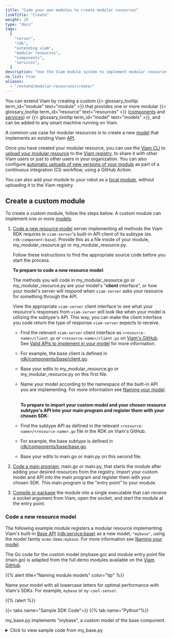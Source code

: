 ```yaml
---
title: "Code your own modules to create modular resources"
linkTitle: "Create"
weight: 20
type: "docs"
tags:
  [
    "server",
    "rdk",
    "extending viam",
    "modular resources",
    "components",
    "services",
  ]
description: "Use the Viam module system to implement modular resources that can be included in any Viam-powered smart machine."
no_list: true
aliases:
  - "/extend/modular-resources/create/"
---
```


You can extend Viam by creating a custom {{< glossary_tooltip term_id="module" text="module" >}} that provides one or more modular {{< glossary_tooltip term_id="resource" text="resources" >}} ([components](/components/) and [services](/services/)) or {{< glossary_tooltip term_id="model" text="models" >}}, and can be added to any smart machine running on Viam.

A common use case for modular resources is to create a new [model](/modular-resources/key-concepts/#models) that implements an existing Viam [API](/program/apis/).

Once you have created your modular resource, you can use the [Viam CLI](/manage/cli/) to [upload your modular resource](/modular-resources/upload/) to the [Viam registry](https://app.viam.com/registry), to share it with other Viam users or just to other users in your organization.
You can also configure [automatic uploads of new versions of your module](/modular-resources/upload/#update-an-existing-module-using-a-github-action) as part of a continuous integration (CI) workflow, using a GitHub Action.

You can also add your module to your robot as a [local module](/modular-resources/configure/#local-modules), without uploading it to the Viam registry.

## Create a custom module

To create a custom module, follow the steps below.
A custom module can implement one or more [models](/modular-resources/key-concepts/#models).

1.  [Code a new resource model](#code-a-new-resource-model) server implementing all methods the Viam RDK requires in `viam-server`'s built-in API client of its subtype (ex. `rdk:component:base`).
    Provide this as a file inside of your module, <file>my_modular_resource.go</file> or <file>my_modular_resource.py</file>.

    Follow these instructions to find the appropriate source code before you start the process.

    **To prepare to code a new resource model**:

    The methods you will code in <file>my_modular_resource.go</file> or <file>my_modular_resource.py</file> are your model's "**client** interface", or how your model's server will respond when `viam-server` asks your resource for something through the API.

    View the appropriate `viam-server` client interface to see what your resource's responses from `viam-server` will look like when your model is utilizing the subtype's API.
    This way, you can make the client interface you code return the type of response `viam-server` expects to receive.

    - Find the relevant `viam-server` client interface as `<resource-name>/client.go` or `<resource-name>/client.py` on [Viam's GitHub](https://github.com/viamrobotics/rdk/blob/main/).
      See [Valid APIs to implement in your model](/modular-resources/key-concepts/#valid-apis-to-implement-in-your-model) for more information.
    - For example, the base client is defined in [<file>rdk/components/base/client.go</file>](https://github.com/viamrobotics/rdk/blob/main/components/base/client.go).
    - Base your edits to <file>my_modular_resource.go</file> or <file>my_modular_resource.py</file> on this first file.
    - Name your model according to the namespace of the built-in API you are implementing.
      For more information see [Naming your model](/modular-resources/key-concepts/#naming-your-model).

      <br> **To prepare to import your custom model and your chosen resource subtype's API into your main program and register them with your chosen SDK:**

    - Find the subtype API as defined in the relevant `<resource-name>/<resource-name>.go` file in the RDK on Viam's GitHub.
    - For example, the base subtype is defined in [<file>rdk/components/base/base.go</file>](https://github.com/viamrobotics/rdk/blob/fdff22e90b8976061c318b2d1ca3b1034edc19c9/components/base/base.go#L37).
    - Base your edits to <file>main.go</file> or <file>main.py</file> on this second file.<br>

2.  [Code a main program](#code-a-main-entry-point-program), <file>main.go</file> or <file>main.py</file>, that starts the module after adding your desired resources from the registry.
    Import your custom model and API into the main program and register them with your chosen SDK.
    This main program is the "entry point" to your module.

3.  [Compile or package](#compile-the-module-into-an-executable) the module into a single executable that can receive a socket argument from Viam, open the socket, and start the module at the entry point.

### Code a new resource model

The following example module registers a modular resource implementing Viam's built-in [Base API](/components/base/#api) [(rdk:service:base)](/modular-resources/key-concepts/#models) as a new model, `"mybase"`, using the model family `acme:demo:mybase`.
For more information see [Naming your model](/modular-resources/key-concepts/#naming-your-model).

The Go code for the custom model (<file>mybase.go</file>) and module entry point file (<file>main.go</file>) is adapted from the full demo modules available on the [Viam GitHub](https://github.com/viamrobotics/rdk/blob/main/examples/customresources).

{{% alert title="Naming module models" color="tip" %}}

Name your model with all lowercase letters for optimal performance with Viam's SDKs.
For example, `mybase` or `my-cool-sensor`.

{{% /alert %}}

{{< tabs name="Sample SDK Code">}}
{{% tab name="Python"%}}

<file>my_base.py</file> implements "mybase", a custom model of the base component.

<details>
  <summary>Click to view sample code from <file>my_base.py</file></summary>

```python {class="line-numbers linkable-line-numbers"}
from typing import ClassVar, Mapping, Sequence, Any, Dict, Optional, cast

from typing_extensions import Self

from viam.components.base import Base
from viam.components.motor import Motor
from viam.module.types import Reconfigurable
from viam.module.module import Module
from viam.proto.app.robot import ComponentConfig
from viam.proto.common import ResourceName, Vector3
from viam.resource.base import ResourceBase
from viam.resource.registry import Registry, ResourceCreatorRegistration
from viam.resource.types import Model, ModelFamily
from viam.utils import ValueTypes
from viam.logging import getLogger


LOGGER = getLogger(__name__)

class MyBase(Base, Reconfigurable):
    """
    MyBase implements a base that only supports set_power
    (basic forward/back/turn controls) is_moving (check if in motion), and stop
    (stop all motion).

    It inherits from the built-in resource subtype Base and conforms to the
    ``Reconfigurable`` protocol, which signifies that this component can be
    reconfigured. Additionally, it specifies a constructor function
    ``MyBase.new_base`` which confirms to the
    ``resource.types.ResourceCreator`` type required for all models.
    """

    # Here is where we define our new model's colon-delimited-triplet
    # (acme:demo:mybase) acme = namespace, demo = family, mybase = model name.
    MODEL: ClassVar[Model] = Model(ModelFamily("acme", "demo"), "mybase")

    def __init__(self, name: str, left: str, right: str):
        super().__init__(name, left, right)

    # Constructor
    @classmethod
    def new_base(cls,
                 config: ComponentConfig,
                 dependencies: Mapping[ResourceName, ResourceBase]) -> Self:
        base = cls(config.name)
        base.reconfigure(config, dependencies)
        return base

    # Validates JSON Configuration
    @classmethod
    def validate_config(cls, config: ComponentConfig) -> Sequence[str]:
        left_name = config.attributes.fields["motorL"].string_value
        if left_name == "":
            raise Exception(
                "A motorL attribute is required for a MyBase component.")
        right_name = [config.attributes.fields["motorR"].string_value]
        if right_name == "":
            raise Exception(
                "A motorR attribute is required for a MyBase component.")
        return [left_name, right_name]

    # Handles attribute reconfiguration
    def reconfigure(self,
                    config: ComponentConfig,
                    dependencies: Mapping[ResourceName, ResourceBase]):
        left_name = config.attributes.fields["motorL"].string_value
        right_name = config.attributes.fields["motorR"].string_value

        left_motor = dependencies[Motor.get_resource_name(left_name)]
        right_motor = dependencies[Motor.get_resource_name(right_name)]

        self.left = cast(Motor, left_motor)
        self.right = cast(Motor, right_motor)

    """
    Implement the methods the Viam RDK defines for the base API
    (rdk:component:base)
    """

    # move_straight: unimplemented
    async def move_straight(self,
                            distance: int,
                            velocity: float,
                            *,
                            extra: Optional[Dict[str, Any]] = None,
                            timeout: Optional[float] = None,
                            **kwargs):
        raise NotImplementedError

    # spin: unimplemented
    async def spin(self,
                   angle: float,
                   velocity: float,
                   *,
                   extra: Optional[Dict[str, Any]] = None,
                   timeout: Optional[float] = None,
                   **kwargs):
        raise NotImplementedError

    # set_power: set the linear and angular velocity of the left and right
    # motors on the base
    async def set_power(self,
                        linear: Vector3,
                        angular: Vector3,
                        *,
                        extra: Optional[Dict[str, Any]] = None,
                        timeout: Optional[float] = None,
                        **kwargs):

        # stop the base if absolute value of linear and angular velocity is
        # less than .01
        if abs(linear.y) < 0.01 and abs(angular.z) < 0.01:
            return self.stop(extra=extra, timeout=timeout)

        # use linear and angular velocity to calculate percentage of max power
        # to pass to SetPower for left & right motors
        sum = abs(linear.y) + abs(angular.z)

        self.left.set_power(power=((linear.y - angular.z) / sum),
                            extra=extra,
                            timeout=timeout)
        self.right.set_power(power=((linear.y + angular.z) / sum),
                             extra=extra,
                             timeout=timeout)

    # set_velocity: unimplemented
    async def set_velocity(self,
                           linear: Vector3,
                           angular: Vector3,
                           *,
                           extra: Optional[Dict[str, Any]] = None,
                           timeout: Optional[float] = None,
                           **kwargs):
        raise NotImplementedError

    # get_properties: unimplemented
    async def get_properties(self,
                             extra: Optional[Dict[str, Any]] = None,
                             timeout: Optional[float] = None,
                             **kwargs):
        raise NotImplementedError

    # stop: stop the base from moving by stopping both motors
    async def stop(self,
                   *,
                   extra: Optional[Dict[str, Any]] = None,
                   timeout: Optional[float] = None,
                   **kwargs):
        self.left.stop(extra=extra, timeout=timeout)
        self.right.stop(extra=extra, timeout=timeout)

    # is_moving: check if either motor on the base is moving with motors'
    # is_powered
    async def is_moving(self,
                        *,
                        extra: Optional[Dict[str, Any]] = None,
                        timeout: Optional[float] = None,
                        **kwargs) -> bool:
        return self.left.is_powered(extra=extra, timeout=timeout)[0] or \
            self.right.is_powered(extra=extra, timeout=timeout)[0]
```

{{% /tab %}}
{{% tab name="Go"%}}

<file>mybase.go</file> implements "mybase", a custom model of the base component, and registers the new model and API helper functions with the Go SDK.

<details>
  <summary>Click to view sample code from <file>mybase.go</file></summary>

```go {class="line-numbers linkable-line-numbers"}
// Package mybase implements a base that only supports SetPower (basic forward/back/turn controls), IsMoving (check if in motion), and Stop (stop all motion).
// It extends the built-in resource subtype Base and implements methods to handle resource construction, attribute configuration, and reconfiguration.

package mybase

import (
    "context"
    "fmt"
    "math"

    "github.com/edaniels/golog"
    "github.com/golang/geo/r3"
    "github.com/pkg/errors"
    "go.uber.org/multierr"

    "go.viam.com/rdk/components/base"
    "go.viam.com/rdk/components/base/kinematicbase"
    "go.viam.com/rdk/components/motor"
    "go.viam.com/rdk/resource"
    "go.viam.com/rdk/spatialmath"
    "go.viam.com/utils"
)

// Here is where we define your new model's colon-delimited-triplet (acme:demo:mybase)
// acme = namespace, demo = family, mybase = model name.
var (
    Model            = resource.NewModel("acme", "demo", "mybase")
    errUnimplemented = errors.New("unimplemented")
)

const (
    myBaseWidthMm        = 500.0 // Base has a wheel tread of 500 millimeters
    myBaseTurningRadiusM = 0.3   // Base turns around a circle of radius .3 meters
)

func init() {
    resource.RegisterComponent(base.API, Model, resource.Registration[base.Base, *Config]{
        Constructor: newBase,
    })
}

func newBase(ctx context.Context, deps resource.Dependencies, conf resource.Config, logger golog.Logger) (base.Base, error) {
    b := &myBase{
        Named:  conf.ResourceName().AsNamed(),
        logger: logger,
    }
    if err := b.Reconfigure(ctx, deps, conf); err != nil {
        return nil, err
    }
    return b, nil
}


// Reconfigure reconfigures with new settings.
func (b *myBase) Reconfigure(ctx context.Context, deps resource.Dependencies, conf resource.Config) error {
    b.left = nil
    b.right = nil

    // This takes the generic resource.Config passed down from the parent and converts it to the
    // model-specific (aka "native") Config structure defined, above making it easier to directly access attributes.
    baseConfig, err := resource.NativeConfig[*Config](conf)
    if err != nil {
        return err
    }

    b.left, err = motor.FromDependencies(deps, baseConfig.LeftMotor)
    if err != nil {
        return errors.Wrapf(err, "unable to get motor %v for mybase", baseConfig.LeftMotor)
    }

    b.right, err = motor.FromDependencies(deps, baseConfig.RightMotor)
    if err != nil {
        return errors.Wrapf(err, "unable to get motor %v for mybase", baseConfig.RightMotor)
    }

    geometries, err := kinematicbase.CollisionGeometry(conf.Frame)
    if err != nil {
        b.logger.Warnf("base %v %s", b.Name(), err.Error())
    }
    b.geometries = geometries

    // Stop motors when reconfiguring.
    return multierr.Combine(b.left.Stop(context.Background(), nil), b.right.Stop(context.Background(), nil))
}

// DoCommand simply echos whatever was sent.
func (b *myBase) DoCommand(ctx context.Context, cmd map[string]interface{}) (map[string]interface{}, error) {
    return cmd, nil
}

// Config contains two component (motor) names.
type Config struct {
    LeftMotor  string `json:"motorL"`
    RightMotor string `json:"motorR"`
}

// Validate validates the config and returns implicit dependencies,
// this Validate checks if the left and right motors exist for the module's base model.
func (cfg *Config) Validate(path string) ([]string, error) {
    // check if the attribute fields for the right and left motors are non-empty
    // this makes them reuqired for the model to successfully build
    if cfg.LeftMotor == "" {
        return nil, fmt.Errorf(`expected "motorL" attribute for mybase %q`, path)
    }
    if cfg.RightMotor == "" {
        return nil, fmt.Errorf(`expected "motorR" attribute for mybase %q`, path)
    }

    // Return the left and right motor names so that `newBase` can access them as dependencies.
    return []string{cfg.LeftMotor, cfg.RightMotor}, nil
}

type myBase struct {
    resource.Named
    left       motor.Motor
    right      motor.Motor
    logger     golog.Logger
    geometries []spatialmath.Geometry
}

// MoveStraight does nothing.
func (b *myBase) MoveStraight(ctx context.Context, distanceMm int, mmPerSec float64, extra map[string]interface{}) error {
    return errUnimplemented
}

// Spin does nothing.
func (b *myBase) Spin(ctx context.Context, angleDeg, degsPerSec float64, extra map[string]interface{}) error {
    return errUnimplemented
}

// SetVelocity does nothing.
func (b *myBase) SetVelocity(ctx context.Context, linear, angular r3.Vector, extra map[string]interface{}) error {
    return errUnimplemented
}

// SetPower computes relative power between the wheels and sets power for both motors.
func (b *myBase) SetPower(ctx context.Context, linear, angular r3.Vector, extra map[string]interface{}) error {
    b.logger.Debugf("SetPower Linear: %.2f Angular: %.2f", linear.Y, angular.Z)
    if math.Abs(linear.Y) < 0.01 && math.Abs(angular.Z) < 0.01 {
        return b.Stop(ctx, extra)
    }
    sum := math.Abs(linear.Y) + math.Abs(angular.Z)
    err1 := b.left.SetPower(ctx, (linear.Y-angular.Z)/sum, extra)
    err2 := b.right.SetPower(ctx, (linear.Y+angular.Z)/sum, extra)
    return multierr.Combine(err1, err2)
}

// Stop halts motion.
func (b *myBase) Stop(ctx context.Context, extra map[string]interface{}) error {
    b.logger.Debug("Stop")
    err1 := b.left.Stop(ctx, extra)
    err2 := b.right.Stop(ctx, extra)
    return multierr.Combine(err1, err2)
}

// IsMoving returns true if either motor is active.
func (b *myBase) IsMoving(ctx context.Context) (bool, error) {
    for _, m := range []motor.Motor{b.left, b.right} {
        isMoving, _, err := m.IsPowered(ctx, nil)
        if err != nil {
            return false, err
        }
        if isMoving {
            return true, err
        }
    }
    return false, nil
}

// Properties returns details about the physics of the base.
func (b *myBase) Properties(ctx context.Context, extra map[string]interface{}) (base.Properties, error) {
    return base.Properties{
        TurningRadiusMeters: myBaseTurningRadiusM,
        WidthMeters:         myBaseWidthMm * 0.001, // converting millimeters to meters
    }, nil
}

// Geometries returns physical dimensions.
func (b *myBase) Geometries(ctx context.Context, extra map[string]interface{}) ([]spatialmath.Geometry, error) {
    return b.geometries, nil
}

// Close stops motion during shutdown.
func (b *myBase) Close(ctx context.Context) error {
    return b.Stop(ctx, nil)
}
```

</details>

{{% /tab %}}
{{< /tabs >}}

### Code a main entry point program

{{< tabs name="Sample SDK Main Program Code">}}
{{% tab name="Python"%}}

<file>main.py</file> is the Python module's entry point file.
When executed, it registers the `mybase` custom model and API helper functions with the Python SDK and creates and starts the new module.

<details>
  <summary>Click to view sample code from <file>main.py</file></summary>

```python {class="line-numbers linkable-line-numbers"}
import asyncio

from viam.components.base import Base
from viam.module.module import Module
from viam.resource.registry import Registry, ResourceCreatorRegistration
from my_base import MyBase


async def main():
    """
    This function creates and starts a new module, after adding all desired
    resource models. Resource creators must be registered to the resource
    registry before the module adds the resource model.
    """
    Registry.register_resource_creator(
        Base.SUBTYPE,
        MyBase.MODEL,
        ResourceCreatorRegistration(MyBase.new_base, MyBase.validate_config))
    module = Module.from_args()

    module.add_model_from_registry(Base.SUBTYPE, MyBase.MODEL)
    await module.start()

if __name__ == "__main__":
    asyncio.run(main())
```

</details>

{{% /tab %}}
{{% tab name="Go"%}}

<file>main.go</file> is the Go module's entry point file.
When executed, it initializes the `mybase` custom model and API helper functions from the registry.

<details>
  <summary>Click to view sample code from <file>main.go</file></summary>

```go {class="line-numbers linkable-line-numbers"}
// Package main is a module which serves the mybase custom model.
package main

import (
    "context"

    "github.com/edaniels/golog"

    "go.viam.com/rdk/components/base"
    "go.viam.com/rdk/module"
    "go.viam.com/utils"

    // NOTE: You must update the following line to import your local package "mybase"
    "go.viam.com/rdk/examples/customresources/models/mybase"
)

func main() {
    // NewLoggerFromArgs will create a golog.Logger at "DebugLevel" if
    // "--log-level=debug" is an argument in os.Args and at "InfoLevel" otherwise.
    utils.ContextualMain(mainWithArgs, module.NewLoggerFromArgs("yourmodule"))
}

func mainWithArgs(ctx context.Context, args []string, logger golog.Logger) (err error) {
    myMod, err := module.NewModuleFromArgs(ctx, logger)
    if err != nil {
        return err
    }

    // Models and APIs add helpers to the registry during their init().
    // They can then be added to the module here.
    err = myMod.AddModelFromRegistry(ctx, base.API, mybase.Model)
    if err != nil {
        return err
    }

    err = myMod.Start(ctx)
    defer myMod.Close(ctx)
    if err != nil {
        return err
    }
    <-ctx.Done()
    return nil
}
```

</details>

{{% /tab %}}
{{< /tabs >}}

{{% alert title="Important" color="note" %}}

You must define all functions belonging to a built-in resource subtype's API if defining a new model.
Otherwise, the class won’t instantiate.

- If you are using the Python SDK, raise a `NotImplementedError()` in the body of functions you do not want to implement or put `pass`.
- If you are using the Go SDK, return `errUnimplemented`.
- Additionally, return any values designated in the function's return signature, typed correctly.

{{% /alert %}}

### Compile the module into an executable

To [add a module](/modular-resources/configure/) to the configuration of your robot, you need to have an [executable](https://en.wikipedia.org/wiki/Executable) that runs your module when executed, can take a local socket as a command line argument, and cleanly exits when sent a termination signal.

Your options for completing this step are flexible, as this file does not need to be in a raw binary format.

{{% tabs %}}
{{% tab name="Python" %}}

One option is to create and save a new shell script (<file>.sh</file>) that runs your module at your entry point (main program) file.

Make sure that you set up a Python virtual environment in the directory your module is in to compile your resource properly at execution.
See the [Python virtual environment documentation](https://docs.python-guide.org/dev/virtualenvs/) for more information.

You will also need to create a `requirements.txt` file containing a list of all the dependencies your module relies on.
For example, a `requirements.txt` file with the following contents ensures that the Viam Python SDK (`viam-sdk`) is installed.
You may also add additional dependencies as needed:

```sh { class="command-line" data-prompt="$"}
viam-sdk
```

See the [pip `requirements.txt` file documentation](https://pip.pypa.io/en/stable/reference/requirements-file-format/) for more information.

The following template sets up a new virtual enviroment (`venv`), installs the dependencies listed in `requirements.txt`, and runs the module entry point file `main.py`:

```sh { class="command-line" data-prompt="$"}
#!/bin/sh
cd `dirname $0`

# Create a virtual environment to run our code
VENV_NAME="venv"
PYTHON="$VENV_NAME/bin/python"

python3 -m venv $VENV_NAME
$PYTHON -m pip install -r requirements.txt -U # remove -U if viam-sdk should not be upgraded whenever possible

# Be sure to use `exec` so that termination signals reach the python process,
# or handle forwarding termination signals manually
exec $PYTHON <your-src-dir-if-inside>/main.py $@
```

To make your shell script executable, run the following command in your terminal:

```sh { class="command-line" data-prompt="$"}
sudo chmod +x <your-file-path-to>/<run.sh>
```

{{% /tab %}}
{{% tab name="Go" %}}

Use Go to [compile](https://pkg.go.dev/cmd/go#hdr-Compile_packages_and_dependencies) and obtain a single executable for your module:

- Navigate to your module directory in your terminal.
- Run `go build` to compile your entry point (main program) file <file>main.go</file> and all other <file>.go</file> files in the directory, building your module and all dependencies into a single executable file.
- Run `ls` in your module directory to find the executable, which should have been named after the module directory.

Expand the [Go module code](#code-a-main-entry-point-program) to view <file>main.go</file> for an example of this.

<file>main.go</file> adds the custom model <file>mybase.go</file> from the resource registry, while <file>mybase.go</file> defines and registers the module.

{{% /tab %}}
{{% /tabs %}}

You need to ensure any dependencies for your module (including the Python or Go [Viam SDK](/program/)) are installed as well.
Your executable will be run by `viam-server` as root, so dependencies need to be available to the root user.

### Logging

To enable your module to write logs to the [Viam app](https://app.viam.com/), you must add the following configuration to your respective module code.
Once configured in this way, log messages are sent to the Viam app and appear under the **Logs** tab for your smart machine.

{{< tabs name="Configure logging">}}
{{% tab name="Python"%}}

To enable your Python module to write log messages to the Viam app, add the following lines to your code:

```python {class="line-numbers linkable-line-numbers"}
# In your import block, import viam.logging getLogger:
from viam.logging import getLogger

# Before your first class or function, define the LOGGER variable:
LOGGER = getLogger(__name__)
```

{{% /tab %}}
{{% tab name="Go"%}}

To enable your Go module to write log messages to the Viam app, add the following lines to your code:

```go {class="line-numbers linkable-line-numbers"}
# In your import() block, import the utils package from Viam:
import(
       ...
       "go.viam.com/utils"
)

# Then, use the following in your functions to generate log messages:
# Log with severity warning:
b.logger.Warnf("error message", b.Name(), err.Error())
# Log with severity info:
b.logger.Infof("error message", b.Name(), err.Error())
# Log with severity debug:
b.logger.Debugf("error message", b.Name(), err.Error())
```

{{% /tab %}}
{{< /tabs >}}

The examples under [Code a new resource model](#code-a-new-resource-model) include this logging configuration.

## Next steps

Once you have created your custom resource, you can use the [Viam CLI](/manage/cli/) to [upload your custom resource](/modular-resources/upload/) to the Viam registry, to share it with other Viam users or just to other users in your organization.

Alternatively, you can [add your module locally](/modular-resources/configure/) to your robot without uploading to the Viam registry.

